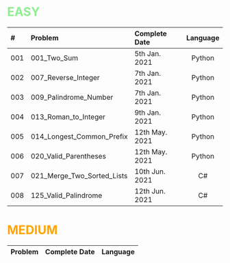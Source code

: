 # <span style="color:LightGreen">**EASY**</span>

| #     | Problem                       | Complete Date     | Language     | 
| :---  | :---                          |    :----          | :----:
| 001   | 001_Two_Sum                   | 5th Jan.  2021    | Python
| 002   | 007_Reverse_Integer           | 7th Jan.  2021    | Python
| 003   | 009_Palindrome_Number         | 7th Jan.  2021    | Python
| 004   | 013_Roman_to_Integer          | 9th Jan.  2021    | Python
| 005   | 014_Longest_Common_Prefix     | 12th May. 2021    | Python
| 006   | 020_Valid_Parentheses         | 12th May. 2021    | Python
| 007   | 021_Merge_Two_Sorted_Lists    | 10th Jun. 2021    | C# 
| 008   | 125_Valid_Palindrome          | 12th Jun. 2021    | C# 


# <span style="color:Orange">**MEDIUM**</span>

| Problem                       | Complete Date     | Language     | 
| :---                          |    :----          | :----: